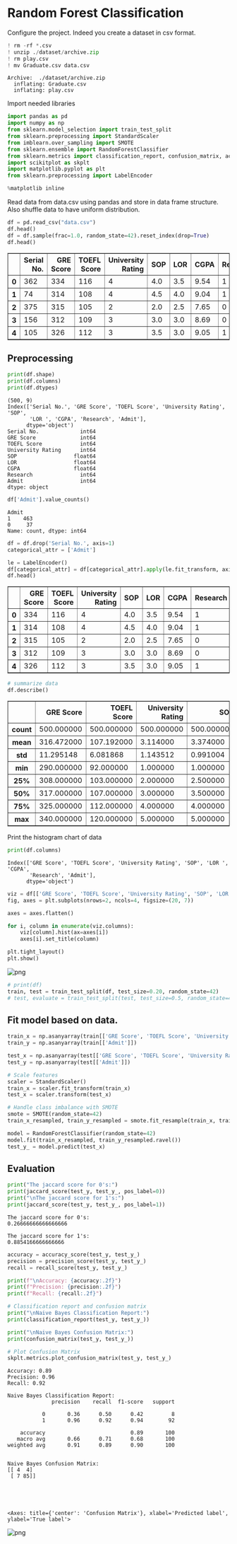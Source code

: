 # Random Forest Classification

Configure the project. Indeed you create a dataset in csv format.


```python
! rm -rf *.csv
! unzip ./dataset/archive.zip
! rm play.csv
! mv Graduate.csv data.csv
```

    Archive:  ./dataset/archive.zip
      inflating: Graduate.csv            
      inflating: play.csv                


Import needed libraries


```python
import pandas as pd
import numpy as np
from sklearn.model_selection import train_test_split
from sklearn.preprocessing import StandardScaler
from imblearn.over_sampling import SMOTE
from sklearn.ensemble import RandomForestClassifier
from sklearn.metrics import classification_report, confusion_matrix, accuracy_score, precision_score, recall_score, jaccard_score
import scikitplot as skplt
import matplotlib.pyplot as plt
from sklearn.preprocessing import LabelEncoder

%matplotlib inline
```

Read data from data.csv using pandas and store in data frame structure. Also shuffle data to have uniform distribution. 


```python
df = pd.read_csv("data.csv")
df.head()
df = df.sample(frac=1.0, random_state=42).reset_index(drop=True)
df.head()
```




<div>
<style scoped>
    .dataframe tbody tr th:only-of-type {
        vertical-align: middle;
    }

    .dataframe tbody tr th {
        vertical-align: top;
    }

    .dataframe thead th {
        text-align: right;
    }
</style>
<table border="1" class="dataframe">
  <thead>
    <tr style="text-align: right;">
      <th></th>
      <th>Serial No.</th>
      <th>GRE Score</th>
      <th>TOEFL Score</th>
      <th>University Rating</th>
      <th>SOP</th>
      <th>LOR</th>
      <th>CGPA</th>
      <th>Research</th>
      <th>Admit</th>
    </tr>
  </thead>
  <tbody>
    <tr>
      <th>0</th>
      <td>362</td>
      <td>334</td>
      <td>116</td>
      <td>4</td>
      <td>4.0</td>
      <td>3.5</td>
      <td>9.54</td>
      <td>1</td>
      <td>1</td>
    </tr>
    <tr>
      <th>1</th>
      <td>74</td>
      <td>314</td>
      <td>108</td>
      <td>4</td>
      <td>4.5</td>
      <td>4.0</td>
      <td>9.04</td>
      <td>1</td>
      <td>1</td>
    </tr>
    <tr>
      <th>2</th>
      <td>375</td>
      <td>315</td>
      <td>105</td>
      <td>2</td>
      <td>2.0</td>
      <td>2.5</td>
      <td>7.65</td>
      <td>0</td>
      <td>0</td>
    </tr>
    <tr>
      <th>3</th>
      <td>156</td>
      <td>312</td>
      <td>109</td>
      <td>3</td>
      <td>3.0</td>
      <td>3.0</td>
      <td>8.69</td>
      <td>0</td>
      <td>1</td>
    </tr>
    <tr>
      <th>4</th>
      <td>105</td>
      <td>326</td>
      <td>112</td>
      <td>3</td>
      <td>3.5</td>
      <td>3.0</td>
      <td>9.05</td>
      <td>1</td>
      <td>1</td>
    </tr>
  </tbody>
</table>
</div>



## Preprocessing


```python
print(df.shape)
print(df.columns)
print(df.dtypes)
```

    (500, 9)
    Index(['Serial No.', 'GRE Score', 'TOEFL Score', 'University Rating', 'SOP',
           'LOR ', 'CGPA', 'Research', 'Admit'],
          dtype='object')
    Serial No.             int64
    GRE Score              int64
    TOEFL Score            int64
    University Rating      int64
    SOP                  float64
    LOR                  float64
    CGPA                 float64
    Research               int64
    Admit                  int64
    dtype: object



```python
df['Admit'].value_counts()
```




    Admit
    1    463
    0     37
    Name: count, dtype: int64




```python
df = df.drop('Serial No.', axis=1)
categorical_attr = ['Admit']

le = LabelEncoder()
df[categorical_attr] = df[categorical_attr].apply(le.fit_transform, axis=0)
df.head()
```




<div>
<style scoped>
    .dataframe tbody tr th:only-of-type {
        vertical-align: middle;
    }

    .dataframe tbody tr th {
        vertical-align: top;
    }

    .dataframe thead th {
        text-align: right;
    }
</style>
<table border="1" class="dataframe">
  <thead>
    <tr style="text-align: right;">
      <th></th>
      <th>GRE Score</th>
      <th>TOEFL Score</th>
      <th>University Rating</th>
      <th>SOP</th>
      <th>LOR</th>
      <th>CGPA</th>
      <th>Research</th>
      <th>Admit</th>
    </tr>
  </thead>
  <tbody>
    <tr>
      <th>0</th>
      <td>334</td>
      <td>116</td>
      <td>4</td>
      <td>4.0</td>
      <td>3.5</td>
      <td>9.54</td>
      <td>1</td>
      <td>1</td>
    </tr>
    <tr>
      <th>1</th>
      <td>314</td>
      <td>108</td>
      <td>4</td>
      <td>4.5</td>
      <td>4.0</td>
      <td>9.04</td>
      <td>1</td>
      <td>1</td>
    </tr>
    <tr>
      <th>2</th>
      <td>315</td>
      <td>105</td>
      <td>2</td>
      <td>2.0</td>
      <td>2.5</td>
      <td>7.65</td>
      <td>0</td>
      <td>0</td>
    </tr>
    <tr>
      <th>3</th>
      <td>312</td>
      <td>109</td>
      <td>3</td>
      <td>3.0</td>
      <td>3.0</td>
      <td>8.69</td>
      <td>0</td>
      <td>1</td>
    </tr>
    <tr>
      <th>4</th>
      <td>326</td>
      <td>112</td>
      <td>3</td>
      <td>3.5</td>
      <td>3.0</td>
      <td>9.05</td>
      <td>1</td>
      <td>1</td>
    </tr>
  </tbody>
</table>
</div>




```python
# summarize data
df.describe() 
```




<div>
<style scoped>
    .dataframe tbody tr th:only-of-type {
        vertical-align: middle;
    }

    .dataframe tbody tr th {
        vertical-align: top;
    }

    .dataframe thead th {
        text-align: right;
    }
</style>
<table border="1" class="dataframe">
  <thead>
    <tr style="text-align: right;">
      <th></th>
      <th>GRE Score</th>
      <th>TOEFL Score</th>
      <th>University Rating</th>
      <th>SOP</th>
      <th>LOR</th>
      <th>CGPA</th>
      <th>Research</th>
      <th>Admit</th>
    </tr>
  </thead>
  <tbody>
    <tr>
      <th>count</th>
      <td>500.000000</td>
      <td>500.000000</td>
      <td>500.000000</td>
      <td>500.000000</td>
      <td>500.00000</td>
      <td>500.000000</td>
      <td>500.000000</td>
      <td>500.000000</td>
    </tr>
    <tr>
      <th>mean</th>
      <td>316.472000</td>
      <td>107.192000</td>
      <td>3.114000</td>
      <td>3.374000</td>
      <td>3.48400</td>
      <td>8.576440</td>
      <td>0.560000</td>
      <td>0.926000</td>
    </tr>
    <tr>
      <th>std</th>
      <td>11.295148</td>
      <td>6.081868</td>
      <td>1.143512</td>
      <td>0.991004</td>
      <td>0.92545</td>
      <td>0.604813</td>
      <td>0.496884</td>
      <td>0.262033</td>
    </tr>
    <tr>
      <th>min</th>
      <td>290.000000</td>
      <td>92.000000</td>
      <td>1.000000</td>
      <td>1.000000</td>
      <td>1.00000</td>
      <td>6.800000</td>
      <td>0.000000</td>
      <td>0.000000</td>
    </tr>
    <tr>
      <th>25%</th>
      <td>308.000000</td>
      <td>103.000000</td>
      <td>2.000000</td>
      <td>2.500000</td>
      <td>3.00000</td>
      <td>8.127500</td>
      <td>0.000000</td>
      <td>1.000000</td>
    </tr>
    <tr>
      <th>50%</th>
      <td>317.000000</td>
      <td>107.000000</td>
      <td>3.000000</td>
      <td>3.500000</td>
      <td>3.50000</td>
      <td>8.560000</td>
      <td>1.000000</td>
      <td>1.000000</td>
    </tr>
    <tr>
      <th>75%</th>
      <td>325.000000</td>
      <td>112.000000</td>
      <td>4.000000</td>
      <td>4.000000</td>
      <td>4.00000</td>
      <td>9.040000</td>
      <td>1.000000</td>
      <td>1.000000</td>
    </tr>
    <tr>
      <th>max</th>
      <td>340.000000</td>
      <td>120.000000</td>
      <td>5.000000</td>
      <td>5.000000</td>
      <td>5.00000</td>
      <td>9.920000</td>
      <td>1.000000</td>
      <td>1.000000</td>
    </tr>
  </tbody>
</table>
</div>



Print the histogram chart of data


```python
print(df.columns)
```

    Index(['GRE Score', 'TOEFL Score', 'University Rating', 'SOP', 'LOR ', 'CGPA',
           'Research', 'Admit'],
          dtype='object')



```python
viz = df[['GRE Score', 'TOEFL Score', 'University Rating', 'SOP', 'LOR ', 'CGPA', 'Research', 'Admit']]
fig, axes = plt.subplots(nrows=2, ncols=4, figsize=(20, 7))

axes = axes.flatten()

for i, column in enumerate(viz.columns):
    viz[column].hist(ax=axes[i])
    axes[i].set_title(column)

plt.tight_layout()
plt.show()
```


    
![png](random_forest_files/random_forest_14_0.png)
    



```python
# print(df)
train, test = train_test_split(df, test_size=0.20, random_state=42)
# test, evaluate = train_test_split(test, test_size=0.5, random_state=42)
```

## Fit model based on data. 


```python
train_x = np.asanyarray(train[['GRE Score', 'TOEFL Score', 'University Rating', 'SOP', 'LOR ', 'CGPA', 'Research']])
train_y = np.asanyarray(train[['Admit']])
```


```python
test_x = np.asanyarray(test[['GRE Score', 'TOEFL Score', 'University Rating', 'SOP', 'LOR ', 'CGPA', 'Research']])
test_y = np.asanyarray(test[['Admit']])
```


```python
# Scale features
scaler = StandardScaler()
train_x = scaler.fit_transform(train_x)
test_x = scaler.transform(test_x)

# Handle class imbalance with SMOTE
smote = SMOTE(random_state=42)
train_x_resampled, train_y_resampled = smote.fit_resample(train_x, train_y)
```


```python
model = RandomForestClassifier(random_state=42)
model.fit(train_x_resampled, train_y_resampled.ravel())
test_y_ = model.predict(test_x)

```

## Evaluation


```python
print("The jaccard score for 0's:")
print(jaccard_score(test_y, test_y_, pos_label=0))
print("\nThe jaccard score for 1's:")
print(jaccard_score(test_y, test_y_, pos_label=1))
```

    The jaccard score for 0's:
    0.26666666666666666
    
    The jaccard score for 1's:
    0.8854166666666666



```python
accuracy = accuracy_score(test_y, test_y_)
precision = precision_score(test_y, test_y_)
recall = recall_score(test_y, test_y_)

print(f"\nAccuracy: {accuracy:.2f}")
print(f"Precision: {precision:.2f}")
print(f"Recall: {recall:.2f}")

# Classification report and confusion matrix
print("\nNaive Bayes Classification Report:")
print(classification_report(test_y, test_y_))

print("\nNaive Bayes Confusion Matrix:")
print(confusion_matrix(test_y, test_y_))

# Plot Confusion Matrix
skplt.metrics.plot_confusion_matrix(test_y, test_y_)
```

    
    Accuracy: 0.89
    Precision: 0.96
    Recall: 0.92
    
    Naive Bayes Classification Report:
                  precision    recall  f1-score   support
    
               0       0.36      0.50      0.42         8
               1       0.96      0.92      0.94        92
    
        accuracy                           0.89       100
       macro avg       0.66      0.71      0.68       100
    weighted avg       0.91      0.89      0.90       100
    
    
    Naive Bayes Confusion Matrix:
    [[ 4  4]
     [ 7 85]]





    <Axes: title={'center': 'Confusion Matrix'}, xlabel='Predicted label', ylabel='True label'>




    
![png](random_forest_files/random_forest_23_2.png)
    

